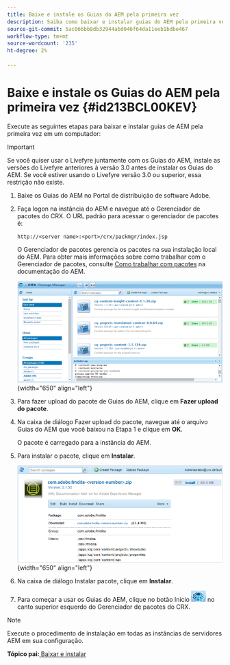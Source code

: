 ```yaml
---
title: Baixe e instale os Guias do AEM pela primeira vez
description: Saiba como baixar e instalar guias do AEM pela primeira vez
source-git-commit: 5ac066bb8db32944abd046f64da11eeb1bdbe467
workflow-type: tm+mt
source-wordcount: '235'
ht-degree: 2%

---
```



# Baixe e instale os Guias do AEM pela primeira vez {#id213BCL00KEV}

Execute as seguintes etapas para baixar e instalar guias de AEM pela primeira vez em um computador:

>[!IMPORTANT]
>
> Se você quiser usar o Livefyre juntamente com os Guias do AEM, instale as versões do Livefyre anteriores à versão 3.0 antes de instalar os Guias do AEM. Se você estiver usando o Livefyre versão 3.0 ou superior, essa restrição não existe.

1. Baixe os Guias do AEM no Portal de distribuição de software Adobe.

1. Faça logon na instância do AEM e navegue até o Gerenciador de pacotes do CRX. O URL padrão para acessar o gerenciador de pacotes é:

   ```http
   http://<server name>:<port>/crx/packmgr/index.jsp
   ```

   O Gerenciador de pacotes gerencia os pacotes na sua instalação local do AEM. Para obter mais informações sobre como trabalhar com o Gerenciador de pacotes, consulte [Como trabalhar com pacotes](https://helpx.adobe.com/br/experience-manager/6-5/sites/administering/using/package-manager.html) na documentação do AEM.

   ![](assets/package-manager.png){width="650" align="left"}

1. Para fazer upload do pacote de Guias do AEM, clique em **Fazer upload do pacote**.

1. Na caixa de diálogo Fazer upload do pacote, navegue até o arquivo Guias do AEM que você baixou na Etapa 1 e clique em **OK**.

   O pacote é carregado para a instância do AEM.

1. Para instalar o pacote, clique em **Instalar**.

   ![](assets/install-package.png){width="650" align="left"}

1. Na caixa de diálogo Instalar pacote, clique em **Instalar**.

1. Para começar a usar os Guias do AEM, clique no botão Início ![](assets/home-button.png) no canto superior esquerdo do Gerenciador de pacotes do CRX.


>[!NOTE]
>
> Execute o procedimento de instalação em todas as instâncias de servidores AEM em sua configuração.

**Tópico pai:**[ Baixar e instalar](download-install.md)

